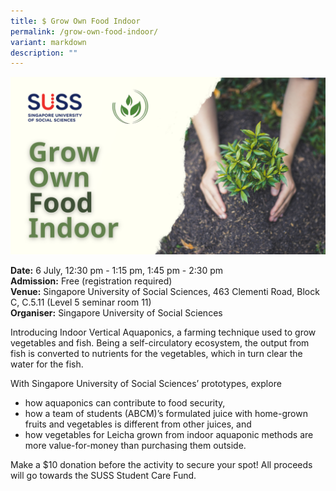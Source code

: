 ```yaml
---
title: $ Grow Own Food Indoor
permalink: /grow-own-food-indoor/
variant: markdown
description: ""
---
```

![Grow Own Food Indoor ](/images/Workshop%20&amp;%20Talks/Grow_Own_Food_Indoor.png)

**Date:** 6 July, 12:30 pm - 1:15 pm, 1:45 pm - 2:30 pm<br>
**Admission:** Free (registration required) <br>
**Venue:** Singapore University of Social Sciences, 463 Clementi Road, Block C, C.5.11 (Level 5 seminar room 11)<br>
**Organiser:** Singapore University of Social Sciences

Introducing Indoor Vertical Aquaponics, a farming technique used to grow vegetables and fish. Being a self-circulatory ecosystem, the output from fish is converted to nutrients for the vegetables, which in turn clear the water for the fish.&nbsp;

With Singapore University of Social Sciences’ prototypes, explore 
- how aquaponics can contribute to food security, 
- how a team of students (ABCM)’s formulated juice with home-grown fruits and vegetables is different from other juices, and 
- how vegetables for Leicha grown from indoor aquaponic methods are more value-for-money than purchasing them outside.&nbsp;

Make a $10 donation before the activity to secure your spot! All proceeds will go towards the SUSS Student Care Fund.

<a class="btn-link" target="_blank" href="https://www.eventbrite.sg/e/workshop-grow-own-food-indoor-tickets-881771852347">
	<img src="/images/gogreensg_website-32.png">
</a>

<style>
	.btn-link {
		display: none;
	}
	a.btn-link[target="_blank"]:after {
	display: none;
}
	.btn-link > img {
		width: 100%;
	}
</style>